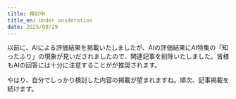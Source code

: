 ```yaml
---
title: 検討中
title_en: Under onsderation
date: 2025/09/29
---
```

以前に、AIによる評価結果を掲載いたしましたが、AIの評価結果にAI特集の「知ったふり」の現象が見いだされましたので、関連記事を削除いたしました。皆様もAIの回答には十分に注意することがが推奨されます。

やはり、自分でしっかり検討した内容の掲載が望まれますね。順次、記事掲載を続けます。

